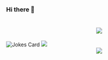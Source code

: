 ### Hi there 👋
<h1 align="center">
  <a href="https://sunguoqi.com/">
    <img src="https://readme-typing-svg.herokuapp.com/?lines=console.log(%22Hello%2C%20World!%22);HELLO!&center=true&size=27">
  </a>
</h1>
<img src="https://readme-jokes.vercel.app/api?hideBorder&bgColor=%23121212" alt="Jokes Card" />
<img src="https://quotes-github-readme.vercel.app/api?type=horizontal&theme=dark" />
<div align="center">
    <img  src="https://github-readme-streak-stats.herokuapp.com/?user=yzyzyyzz&theme=dark&hide_border=true" />
</div>

<!--
**yzyzyyzz/yzyzyyzz** is a ✨ _special_ ✨ repository because its `README.md` (this file) appears on your GitHub profile.

[![GitHub Streak](https://github-readme-streak-stats.herokuapp.com/?user=yzyzyyzz&theme=dark&hide_border=true)](https://git.io/streak-stats)
<div align="center">
    <img src="https://activity-graph.herokuapp.com/graph?username=yzyzyyzz&theme=xcode" />
</div>
[![Sunshine's GitHub Activity Graph](https://activity-graph.herokuapp.com/graph?username=yzyzyyzz&theme=xcode)](https://github.com/yzyzyyzz)



Here are some ideas to get you started:

- 🔭 I’m currently working on ...
- 🌱 I’m currently learning ...
- 👯 I’m looking to collaborate on ...
- 🤔 I’m looking for help with ...
- 💬 Ask me about ...
- 📫 How to reach me: ...
- 😄 Pronouns: ...
- ⚡ Fun fact: ...
-->
